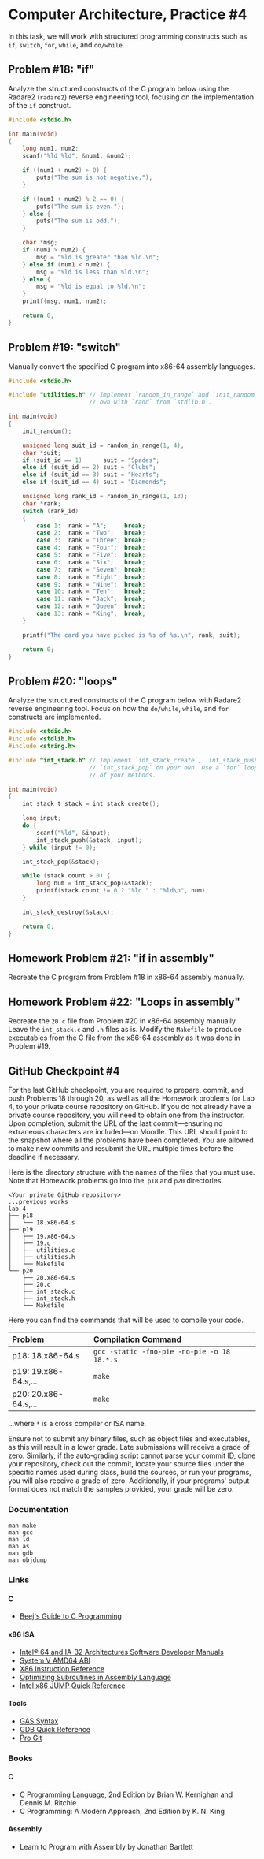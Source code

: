 Computer Architecture, Practice #4
==================================

In this task, we will work with structured programming constructs such as `if`, `switch`, `for`, `while`, and `do/while`.

## Problem #18: "if"

Analyze the structured constructs of the C program below using the Radare2 (`radare2`) reverse engineering tool, focusing on the implementation of the `if` construct.

```C
#include <stdio.h>

int main(void)
{
    long num1, num2;
    scanf("%ld %ld", &num1, &num2);

    if ((num1 + num2) > 0) {
        puts("The sum is not negative.");
    }

    if ((num1 + num2) % 2 == 0) {
        puts("The sum is even.");
    } else {
        puts("The sum is odd.");
    }

    char *msg;
    if (num1 > num2) {
        msg = "%ld is greater than %ld.\n";
    } else if (num1 < num2) {
        msg = "%ld is less than %ld.\n";
    } else {
        msg = "%ld is equal to %ld.\n";
    }
    printf(msg, num1, num2);

    return 0;
}
```

## Problem #19: "switch"

Manually convert the specified C program into x86-64 assembly languages.

```c
#include <stdio.h>

#include "utilities.h" // Implement `random_in_range` and `init_random` on your
                       // own with `rand` from `stdlib.h`.

int main(void)
{
    init_random();

    unsigned long suit_id = random_in_range(1, 4);
    char *suit;
    if (suit_id == 1)      suit = "Spades";
    else if (suit_id == 2) suit = "Clubs";
    else if (suit_id == 3) suit = "Hearts";
    else if (suit_id == 4) suit = "Diamonds";

    unsigned long rank_id = random_in_range(1, 13);
    char *rank;
    switch (rank_id)
    {
        case 1:  rank = "A";     break;
        case 2:  rank = "Two";   break;
        case 3:  rank = "Three"; break;
        case 4:  rank = "Four";  break;
        case 5:  rank = "Five";  break;
        case 6:  rank = "Six";   break;
        case 7:  rank = "Seven"; break;
        case 8:  rank = "Eight"; break;
        case 9:  rank = "Nine";  break;
        case 10: rank = "Ten";   break;
        case 11: rank = "Jack";  break;
        case 12: rank = "Queen"; break;
        case 13: rank = "King";  break;
    }

    printf("The card you have picked is %s of %s.\n", rank, suit);

    return 0;
}
```

## Problem #20: "loops"

Analyze the structured constructs of the C program below with Radare2 reverse engineering tool. Focus on how the `do/while`, `while`, and `for` constructs are implemented.

```c
#include <stdio.h>
#include <stdlib.h>
#include <string.h>

#include "int_stack.h" // Implement `int_stack_create`, `int_stack_push`, and
                       // `int_stack_pop` on your own. Use a `for` loop in some
                       // of your methods.

int main(void)
{
    int_stack_t stack = int_stack_create();

    long input;
    do {
        scanf("%ld", &input);
        int_stack_push(&stack, input);
    } while (input != 0);

    int_stack_pop(&stack);

    while (stack.count > 0) {
        long num = int_stack_pop(&stack);
        printf(stack.count != 0 ? "%ld " : "%ld\n", num);
    }

    int_stack_destroy(&stack);

    return 0;
}
```

## Homework Problem #21: "if in assembly"

Recreate the C program from Problem #18 in x86-64 assembly manually.

## Homework Problem #22: "Loops in assembly"

Recreate the `20.c` file from Problem #20 in x86-64 assembly manually. Leave the `int_stack.c` and `.h` files as is. Modify the `Makefile` to produce executables from the C file from the x86-64 assembly as it was done in Problem #19.

## GitHub Checkpoint #4

For the last GitHub checkpoint, you are required to prepare, commit, and push Problems 18 through 20, as well as all the Homework problems for Lab 4, to your private course repository on GitHub. If you do not already have a private course repository, you will need to obtain one from the instructor. Upon completion, submit the URL of the last commit—ensuring no extraneous characters are included—on Moodle. This URL should point to the snapshot where all the problems have been completed. You are allowed to make new commits and resubmit the URL multiple times before the deadline if necessary.

Here is the directory structure with the names of the files that you must use. Note that Homework problems go into the` p18` and `p20` directories.

```
<Your private GitHub repository>
...previous works
lab-4
├── p18
│   └── 18.x86-64.s
├── p19
│   ├── 19.x86-64.s
│   ├── 19.c
│   ├── utilities.c
│   ├── utilities.h
│   └── Makefile
└── p20
    ├── 20.x86-64.s
    ├── 20.c
    ├── int_stack.c
    ├── int_stack.h
    └── Makefile
```

Here you can find the commands that will be used to compile your code.

| Problem              | Compilation Command                         |
| :------------------- | :------------------------------------------ |
| p18: 18.x86-64.s     | `gcc -static -fno-pie -no-pie -o 18 18.*.s` |
| p19: 19.x86-64.s,... | `make`                                      |
| p20: 20.x86-64.s,... | `make`                                      |

...where `*` is a cross compiler or ISA name.

Ensure not to submit any binary files, such as object files and executables, as this will result in a lower grade. Late submissions will receive a grade of zero. Similarly, if the auto-grading script cannot parse your commit ID, clone your repository, check out the commit, locate your source files under the specific names used during class, build the sources, or run your programs, you will also receive a grade of zero. Additionally, if your programs' output format does not match the samples provided, your grade will be zero.

### Documentation

    man make
    man gcc
    man ld
    man as
    man gdb
    man objdump

### Links

#### C

* [Beej's Guide to C Programming](https://beej.us/guide/bgc)

#### x86 ISA

* [Intel® 64 and IA-32 Architectures Software Developer Manuals](https://software.intel.com/en-us/articles/intel-sdm)
* [System V AMD64 ABI](https://refspecs.linuxbase.org/elf/x86_64-abi-0.99.pdf)
* [X86 Instruction Reference](http://www.felixcloutier.com/x86)
* [Optimizing Subroutines in Assembly Language](http://www.agner.org/optimize/optimizing_assembly.pdf)
* [Intel x86 JUMP Quick Reference](http://www.unixwiz.net/techtips/x86-jumps.html)

#### Tools

* [GAS Syntax](https://en.wikibooks.org/wiki/X86_Assembly/GAS_Syntax)
* [GDB Quick Reference](https://users.ece.utexas.edu/~adnan/gdb-refcard.pdf)
* [Pro Git](https://git-scm.com/book/en/v2)

### Books

#### C

* C Programming Language, 2nd Edition by Brian W. Kernighan and Dennis M. Ritchie
* C Programming: A Modern Approach, 2nd Edition by K. N. King

#### Assembly

* Learn to Program with Assembly by Jonathan Bartlett
